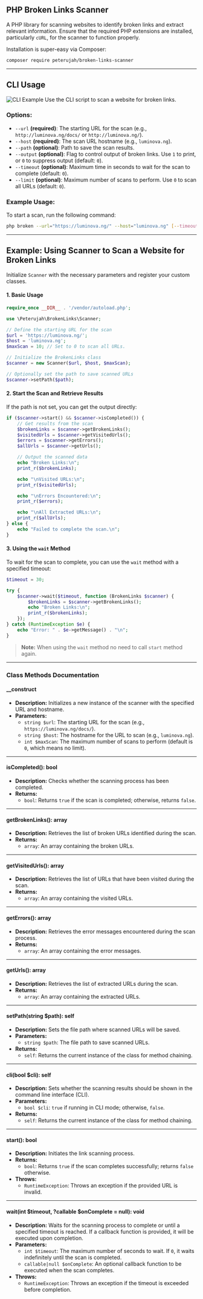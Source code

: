 ## PHP Broken Links Scanner

A PHP library for scanning websites to identify broken links and extract relevant information.
Ensure that the required PHP extensions are installed, particularly `cURL`, for the scanner to function properly.

Installation is super-easy via Composer:
```md
composer require peterujah/broken-links-scanner
```

---

## CLI Usage

![CLI Example](https://raw.githubusercontent.com/peterujah/broken-links-scanner/refs/heads/main/broken.gif)
Use the CLI script to scan a website for broken links.

### Options:

- `--url` **(required)**: The starting URL for the scan (e.g., `http://luminova.ng/docs/` or `http://luminova.ng/`).
- `--host` **(required)**: The scan URL hostname (e.g., `luminova.ng`).
- `--path` **(optional)**: Path to save the scan results.
- `--output` **(optional)**: Flag to control output of broken links. Use `1` to print, or `0` to suppress output (default: `0`).
- `--timeout` **(optional)**: Maximum time in seconds to wait for the scan to complete (default: `0`).
- `--limit` **(optional)**: Maximum number of scans to perform. Use `0` to scan all URLs (default: `0`).

### Example Usage:

To start a scan, run the following command:

```bash
php broken --url="https://luminova.ng/" --host="luminova.ng" [--timeout=10] [--path="/scanner/logs"] [--output=0] [--limit=0]
```

---


## Example: Using Scanner to Scan a Website for Broken Links

Initialize `Scanner` with the necessary parameters and register your custom classes.


#### 1. Basic Usage

```php
require_once __DIR__ . '/vendor/autoload.php';

use \Peterujah\BrokenLinks\Scanner;

// Define the starting URL for the scan
$url = 'https://luminova.ng/';
$host = 'luminova.ng';
$maxScan = 10; // Set to 0 to scan all URLs.

// Initialize the BrokenLinks class
$scanner = new Scanner($url, $host, $maxScan);

// Optionally set the path to save scanned URLs
$scanner->setPath($path);
```

#### 2. Start the Scan and Retrieve Results

If the path is not set, you can get the output directly:

```php
if ($scanner->start() && $scanner->isCompleted()) {
    // Get results from the scan
    $brokenLinks = $scanner->getBrokenLinks();
    $visitedUrls = $scanner->getVisitedUrls();
    $errors = $scanner->getErrors();
    $allUrls = $scanner->getUrls();

    // Output the scanned data
    echo "Broken Links:\n";
    print_r($brokenLinks);

    echo "\nVisited URLs:\n";
    print_r($visitedUrls);

    echo "\nErrors Encountered:\n";
    print_r($errors);

    echo "\nAll Extracted URLs:\n";
    print_r($allUrls);
} else {
    echo "Failed to complete the scan.\n";
}
```

#### 3. Using the `wait` Method

To wait for the scan to complete, you can use the `wait` method with a specified timeout:

```php
$timeout = 30;

try {
    $scanner->wait($timeout, function (BrokenLinks $scanner) {
        $brokenLinks = $scanner->getBrokenLinks();
        echo "Broken Links:\n";
        print_r($brokenLinks);
    });
} catch (RuntimeException $e) {
    echo "Error: " . $e->getMessage() . "\n";
}
```

> **Note:** When using the `wait` method no need to call `start` method again.

***

### Class Methods Documentation

#### __construct

- **Description:** Initializes a new instance of the scanner with the specified URL and hostname.
- **Parameters:**
  - `string $url`: The starting URL for the scan (e.g., `https://luminova.ng/docs/`).
  - `string $host`: The hostname for the URL to scan (e.g., `luminova.ng`).
  - `int $maxScan`: The maximum number of scans to perform (default is `0`, which means no limit).
  
---

#### isCompleted(): bool

- **Description:** Checks whether the scanning process has been completed.
- **Returns:**
  - `bool`: Returns `true` if the scan is completed; otherwise, returns `false`.
  
---

#### getBrokenLinks(): array

- **Description:** Retrieves the list of broken URLs identified during the scan.
- **Returns:**
  - `array`: An array containing the broken URLs.
  
---

#### getVisitedUrls(): array

- **Description:** Retrieves the list of URLs that have been visited during the scan.
- **Returns:**
  - `array`: An array containing the visited URLs.
  
---

#### getErrors(): array

- **Description:** Retrieves the error messages encountered during the scan process.
- **Returns:**
  - `array`: An array containing the error messages.
  
---

#### getUrls(): array

- **Description:** Retrieves the list of extracted URLs during the scan.
- **Returns:**
  - `array`: An array containing the extracted URLs.
  
---

#### setPath(string $path): self

- **Description:** Sets the file path where scanned URLs will be saved.
- **Parameters:**
  - `string $path`: The file path to save scanned URLs.
- **Returns:**
  - `self`: Returns the current instance of the class for method chaining.
  
---

#### cli(bool $cli): self

- **Description:** Sets whether the scanning results should be shown in the command line interface (CLI).
- **Parameters:**
  - `bool $cli`: `true` if running in CLI mode; otherwise, `false`.
- **Returns:**
  - `self`: Returns the current instance of the class for method chaining.
  
---

#### start(): bool

- **Description:** Initiates the link scanning process.
- **Returns:**
  - `bool`: Returns `true` if the scan completes successfully; returns `false` otherwise.
- **Throws:**
  - `RuntimeException`: Throws an exception if the provided URL is invalid.

---

#### wait(int $timeout, ?callable $onComplete = null): void

- **Description:** Waits for the scanning process to complete or until a specified timeout is reached. If a callback function is provided, it will be executed upon completion.
- **Parameters:**
  - `int $timeout`: The maximum number of seconds to wait. If `0`, it waits indefinitely until the scan is completed.
  - `callable|null $onComplete`: An optional callback function to be executed when the scan completes.
- **Throws:**
  - `RuntimeException`: Throws an exception if the timeout is exceeded before completion.
